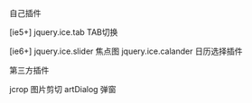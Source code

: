 自己插件

[ie5+]
jquery.ice.tab TAB切换

[ie6+]
jquery.ice.slider 焦点图
jquery.ice.calander 日历选择插件


第三方插件

jcrop  图片剪切
artDialog 弹窗
